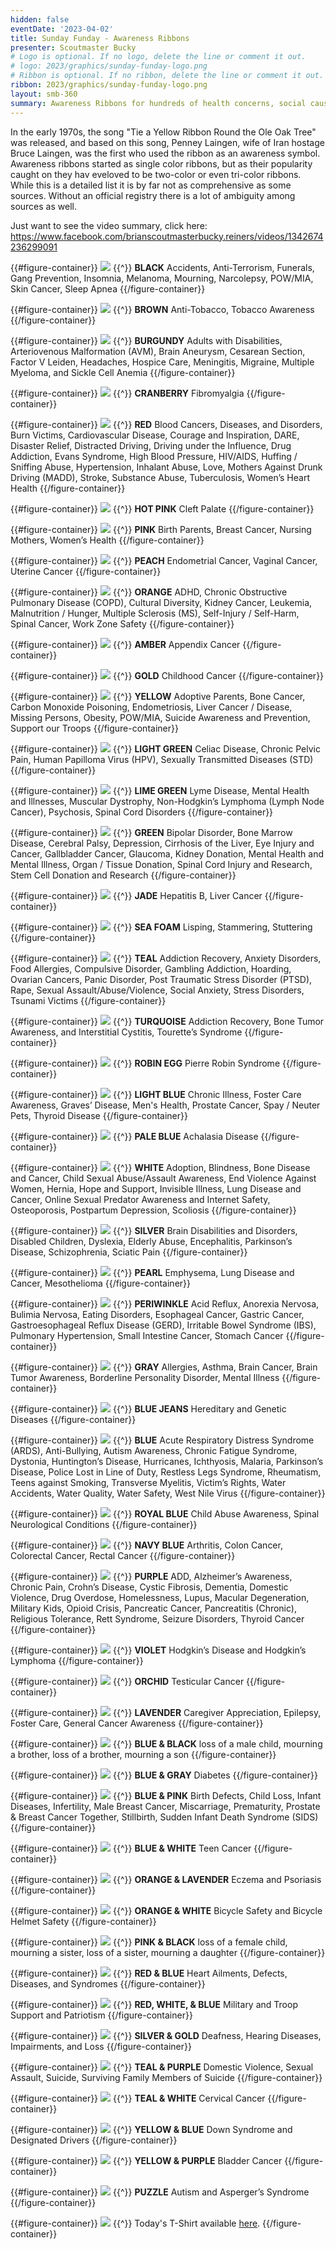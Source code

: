 ```yaml
---
hidden: false
eventDate: '2023-04-02'
title: Sunday Funday - Awareness Ribbons
presenter: Scoutmaster Bucky
# Logo is optional. If no logo, delete the line or comment it out.
# logo: 2023/graphics/sunday-funday-logo.png
# Ribbon is optional. If no ribbon, delete the line or comment it out.
ribbon: 2023/graphics/sunday-funday-logo.png
layout: smb-360
summary: Awareness Ribbons for hundreds of health concerns, social causes, and organizations
---
```


In the early 1970s, the song "Tie a Yellow Ribbon Round the Ole Oak Tree" was released, and based on this song, Penney Laingen, wife of Iran hostage Bruce Laingen, was the first who used the ribbon as an awareness symbol. Awareness ribbons started as single color ribbons, but as their popularity caught on they hav eveloved to be two-color or even tri-color ribbons.  While this is a detailed list it is by far not as comprehensive as some sources.  Without an official registry there is a lot of ambiguity among sources as well.

Just want to see the video summary, click here: https://www.facebook.com/brianscoutmasterbucky.reiners/videos/1342674236299091

{{#figure-container}}
<img src="../ribbon/ar-black.png" class="Maw(100%)">
{{^}}
**BLACK**  Accidents, Anti-Terrorism, Funerals, Gang Prevention, Insomnia, Melanoma, Mourning, Narcolepsy, POW/MIA, Skin Cancer, Sleep Apnea
{{/figure-container}}

{{#figure-container}}
<img src="../ribbon/ar-brown.png" class="Maw(100%)">
{{^}}
**BROWN**  Anti-Tobacco, Tobacco Awareness
{{/figure-container}}

{{#figure-container}}
<img src="../ribbon/ar-burgundy.png" class="Maw(100%)">
{{^}}
**BURGUNDY**  Adults with Disabilities, Arteriovenous Malformation (AVM), Brain Aneurysm, Cesarean Section,  Factor V Leiden, Headaches, Hospice Care, Meningitis, Migraine, Multiple Myeloma, and Sickle Cell Anemia
{{/figure-container}}

{{#figure-container}}
<img src="../ribbon/ar-cranberry.png" class="Maw(100%)">
{{^}}
**CRANBERRY**  Fibromyalgia
{{/figure-container}}

{{#figure-container}}
<img src="../ribbon/ar-red.png" class="Maw(100%)">
{{^}}
**RED**  Blood Cancers, Diseases, and Disorders, Burn Victims, Cardiovascular Disease, Courage and Inspiration, DARE, Disaster Relief, Distracted Driving, Driving under the Influence, Drug Addiction, Evans Syndrome, High Blood Pressure, HIV/AIDS, Huffing / Sniffing Abuse, Hypertension, Inhalant Abuse, Love, Mothers Against Drunk Driving (MADD), Stroke, Substance Abuse, Tuberculosis, Women’s Heart Health
{{/figure-container}}

{{#figure-container}}
<img src="../ribbon/ar-hot-pink.png" class="Maw(100%)">
{{^}}
**HOT PINK**  Cleft Palate
{{/figure-container}}

{{#figure-container}}
<img src="../ribbon/ar-pink.png" class="Maw(100%)">
{{^}}
**PINK**  Birth Parents, Breast Cancer, Nursing Mothers, Women’s Health
{{/figure-container}}

{{#figure-container}}
<img src="../ribbon/ar-peach.png" class="Maw(100%)">
{{^}}
**PEACH**  Endometrial Cancer, Vaginal Cancer, Uterine Cancer
{{/figure-container}}

{{#figure-container}}
<img src="../ribbon/ar-orange.png" class="Maw(100%)">
{{^}}
**ORANGE**  ADHD, Chronic Obstructive Pulmonary Disease (COPD), Cultural Diversity, Kidney Cancer, Leukemia,  Malnutrition / Hunger, Multiple Sclerosis (MS), Self-Injury / Self-Harm, Spinal Cancer, Work Zone Safety
{{/figure-container}}

{{#figure-container}}
<img src="../ribbon/ar-amber.png" class="Maw(100%)">
{{^}}
**AMBER**  Appendix Cancer
{{/figure-container}}

{{#figure-container}}
<img src="../ribbon/ar-gold.png" class="Maw(100%)">
{{^}}
**GOLD**  Childhood Cancer
{{/figure-container}}

{{#figure-container}}
<img src="../ribbon/ar-yellow.png" class="Maw(100%)">
{{^}}
**YELLOW**  Adoptive Parents, Bone Cancer, Carbon Monoxide Poisoning, Endometriosis,  Liver Cancer / Disease, Missing Persons, Obesity, POW/MIA, Suicide Awareness and Prevention,  Support our Troops
{{/figure-container}}

{{#figure-container}}
<img src="../ribbon/ar-light-green.png" class="Maw(100%)">
{{^}}
**LIGHT GREEN**  Celiac Disease, Chronic Pelvic Pain, Human Papilloma Virus (HPV), Sexually Transmitted Diseases (STD)
{{/figure-container}}

{{#figure-container}}
<img src="../ribbon/ar-lime-green.png" class="Maw(100%)">
{{^}}
**LIME GREEN**  Lyme Disease, Mental Health and Illnesses, Muscular Dystrophy, Non-Hodgkin’s Lymphoma (Lymph Node Cancer), Psychosis, Spinal Cord Disorders
{{/figure-container}}

{{#figure-container}}
<img src="../ribbon/ar-green.png" class="Maw(100%)">
{{^}}
**GREEN**  Bipolar Disorder, Bone Marrow Disease, Cerebral Palsy, Depression, Cirrhosis of the Liver, Eye Injury and Cancer, Gallbladder Cancer, Glaucoma, Kidney Donation, Mental Health and Mental Illness, Organ / Tissue Donation, Spinal Cord Injury and Research, Stem Cell Donation and Research
{{/figure-container}}

{{#figure-container}}
<img src="../ribbon/ar-jade.png" class="Maw(100%)">
{{^}}
**JADE**  Hepatitis B, Liver Cancer
{{/figure-container}}

{{#figure-container}}
<img src="../ribbon/ar-sea-foam.png" class="Maw(100%)">
{{^}}
**SEA FOAM**  Lisping, Stammering, Stuttering
{{/figure-container}}

{{#figure-container}}
<img src="../ribbon/ar-teal.png" class="Maw(100%)">
{{^}}
**TEAL**  Addiction Recovery, Anxiety Disorders, Food Allergies, Compulsive Disorder,  Gambling Addiction, Hoarding, Ovarian Cancers, Panic Disorder,  Post Traumatic Stress Disorder (PTSD), Rape, Sexual Assault/Abuse/Violence, Social Anxiety, Stress Disorders, Tsunami Victims
{{/figure-container}}

{{#figure-container}}
<img src="../ribbon/ar-turquoise.png" class="Maw(100%)">
{{^}}
**TURQUOISE**  Addiction Recovery, Bone Tumor Awareness, and Interstitial Cystitis, Tourette’s Syndrome
{{/figure-container}}

{{#figure-container}}
<img src="../ribbon/ar-robin-egg.png" class="Maw(100%)">
{{^}}
**ROBIN EGG**  Pierre Robin Syndrome
{{/figure-container}}

{{#figure-container}}
<img src="../ribbon/ar-light-blue.png" class="Maw(100%)">
{{^}}
**LIGHT BLUE**  Chronic Illness, Foster Care Awareness, Graves’ Disease, Men's Health, Prostate Cancer, Spay / Neuter Pets, Thyroid Disease
{{/figure-container}}

{{#figure-container}}
<img src="../ribbon/ar-pale-blue.png" class="Maw(100%)">
{{^}}
**PALE BLUE**  Achalasia Disease
{{/figure-container}}

{{#figure-container}}
<img src="../ribbon/ar-white.png" class="Maw(100%)">
{{^}}
**WHITE**  Adoption, Blindness, Bone Disease and Cancer, Child Sexual Abuse/Assault Awareness, End Violence Against Women, Hernia, Hope and Support, Invisible Illness, Lung Disease and Cancer, Online Sexual Predator Awareness and Internet Safety, Osteoporosis, Postpartum Depression, Scoliosis
{{/figure-container}}

{{#figure-container}}
<img src="../ribbon/ar-silver.png" class="Maw(100%)">
{{^}}
**SILVER**  Brain Disabilities and Disorders, Disabled Children, Dyslexia, Elderly Abuse, Encephalitis, Parkinson’s Disease, Schizophrenia, Sciatic Pain
{{/figure-container}}

{{#figure-container}}
<img src="../ribbon/ar-pearl.png" class="Maw(100%)">
{{^}}
**PEARL**  Emphysema, Lung Disease and Cancer, Mesothelioma
{{/figure-container}}

{{#figure-container}}
<img src="../ribbon/ar-periwinkle.png" class="Maw(100%)">
{{^}}
**PERIWINKLE**  Acid Reflux, Anorexia Nervosa, Bulimia Nervosa, Eating Disorders, Esophageal Cancer, Gastric Cancer, Gastroesophageal Reflux Disease (GERD), Irritable Bowel Syndrome (IBS), Pulmonary Hypertension, Small Intestine Cancer, Stomach Cancer
{{/figure-container}}

{{#figure-container}}
<img src="../ribbon/ar-gray.png" class="Maw(100%)">
{{^}}
**GRAY**  Allergies, Asthma, Brain Cancer, Brain Tumor Awareness, Borderline Personality Disorder, Mental Illness
{{/figure-container}}

{{#figure-container}}
<img src="../ribbon/ar-blue-jeans.png" class="Maw(100%)">
{{^}}
**BLUE JEANS**  Hereditary and Genetic Diseases
{{/figure-container}}

{{#figure-container}}
<img src="../ribbon/ar-blue.png" class="Maw(100%)">
{{^}}
**BLUE**  Acute Respiratory Distress Syndrome (ARDS), Anti-Bullying, Autism Awareness, Chronic Fatigue Syndrome, Dystonia, Huntington’s Disease, Hurricanes, Ichthyosis, Malaria, Parkinson’s Disease, Police Lost in Line of Duty, Restless Legs Syndrome, Rheumatism, Teens against Smoking, Transverse Myelitis, Victim’s Rights, Water Accidents, Water Quality, Water Safety, West Nile Virus
{{/figure-container}}

{{#figure-container}}
<img src="../ribbon/ar-royal-blue.png" class="Maw(100%)">
{{^}}
**ROYAL BLUE**  Child Abuse Awareness, Spinal Neurological Conditions
{{/figure-container}}

{{#figure-container}}
<img src="../ribbon/ar-navy.png" class="Maw(100%)">
{{^}}
**NAVY BLUE**  Arthritis, Colon Cancer, Colorectal Cancer, Rectal Cancer
{{/figure-container}}

{{#figure-container}}
<img src="../ribbon/ar-purple.png" class="Maw(100%)">
{{^}}
**PURPLE**  ADD, Alzheimer’s Awareness, Chronic Pain, Crohn’s Disease, Cystic Fibrosis, Dementia, Domestic Violence, Drug Overdose, Homelessness, Lupus, Macular Degeneration, Military Kids, Opioid Crisis, Pancreatic Cancer, Pancreatitis (Chronic), Religious Tolerance, Rett Syndrome, Seizure Disorders, Thyroid Cancer
{{/figure-container}}

{{#figure-container}}
<img src="../ribbon/ar-violet.png" class="Maw(100%)">
{{^}}
**VIOLET**  Hodgkin’s Disease and Hodgkin’s Lymphoma
{{/figure-container}}

{{#figure-container}}
<img src="../ribbon/ar-orchid.png" class="Maw(100%)">
{{^}}
**ORCHID**  Testicular Cancer
{{/figure-container}}

{{#figure-container}}
<img src="../ribbon/ar-lavender.png" class="Maw(100%)">
{{^}}
**LAVENDER**  Caregiver Appreciation, Epilepsy, Foster Care, General Cancer Awareness
{{/figure-container}}

{{#figure-container}}
<img src="../ribbon/ar-blue-and-black.png" class="Maw(100%)">
{{^}}
**BLUE & BLACK**  loss of a male child, mourning a brother, loss of a brother, mourning a son
{{/figure-container}}

{{#figure-container}}
<img src="../ribbon/ar-blue-and-gray.png" class="Maw(100%)">
{{^}}
**BLUE & GRAY**  Diabetes
{{/figure-container}}

{{#figure-container}}
<img src="../ribbon/ar-blue-and-pink.png" class="Maw(100%)">
{{^}}
**BLUE & PINK**  Birth Defects, Child Loss, Infant Diseases, Infertility, Male Breast Cancer, Miscarriage, Prematurity, Prostate & Breast Cancer Together, Stillbirth, Sudden Infant Death Syndrome (SIDS)
{{/figure-container}}

{{#figure-container}}
<img src="../ribbon/ar-blue-and-white.png" class="Maw(100%)">
{{^}}
**BLUE & WHITE**  Teen Cancer
{{/figure-container}}

{{#figure-container}}
<img src="../ribbon/ar-orange-and-lavender.png" class="Maw(100%)">
{{^}}
**ORANGE & LAVENDER**  Eczema and Psoriasis
{{/figure-container}}

{{#figure-container}}
<img src="../ribbon/ar-orange-and-white.png" class="Maw(100%)">
{{^}}
**ORANGE & WHITE**  Bicycle Safety and Bicycle Helmet Safety
{{/figure-container}}

{{#figure-container}}
<img src="../ribbon/ar-pink-and-black.png" class="Maw(100%)">
{{^}}
**PINK & BLACK**  loss of a female child, mourning a sister, loss of a sister, mourning a daughter
{{/figure-container}}

{{#figure-container}}
<img src="../ribbon/ar-red-and-blue.png" class="Maw(100%)">
{{^}}
**RED & BLUE**  Heart Ailments, Defects, Diseases, and Syndromes
{{/figure-container}}

{{#figure-container}}
<img src="../ribbon/ar-red-white-and-blue.png" class="Maw(100%)">
{{^}}
**RED, WHITE, & BLUE**  Military and Troop Support and Patriotism
{{/figure-container}}

{{#figure-container}}
<img src="../ribbon/ar-silver-and-gold.png" class="Maw(100%)">
{{^}}
**SILVER & GOLD**  Deafness, Hearing Diseases, Impairments, and Loss
{{/figure-container}}

{{#figure-container}}
<img src="../ribbon/ar-teal-and-purple.png" class="Maw(100%)">
{{^}}
**TEAL & PURPLE**  Domestic Violence, Sexual Assault, Suicide, Surviving Family Members of Suicide
{{/figure-container}}

{{#figure-container}}
<img src="../ribbon/ar-teal-and-white.png" class="Maw(100%)">
{{^}}
**TEAL & WHITE**  Cervical Cancer
{{/figure-container}}

{{#figure-container}}
<img src="../ribbon/ar-yellow-and-blue.png" class="Maw(100%)">
{{^}}
**YELLOW & BLUE**  Down Syndrome and Designated Drivers
{{/figure-container}}

{{#figure-container}}
<img src="../ribbon/ar-yellow-and-purple.png" class="Maw(100%)">
{{^}}
**YELLOW & PURPLE**  Bladder Cancer
{{/figure-container}}

{{#figure-container}}
<img src="../ribbon/ar-puzzle.png" class="Maw(100%)">
{{^}}
**PUZZLE**  Autism and Asperger’s Syndrome
{{/figure-container}}

{{#figure-container}}
<img src="graphics/day-04-t.png" class="Maw(100%)">
{{^}}
Today's T-Shirt available <a href="https://www.etsy.com/listing/1407495748/fight-cancer-in-all-colors?click_key=45e3e447ee567f6e32a813de1ca0ed9c366ffa4c%3A1407495748&click_sum=954ee107&ga_search_query=cancer&ref=shop_items_search_1&pro=1&sts=1">here</a>.
{{/figure-container}}
